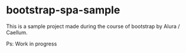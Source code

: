# bootstrap-spa-sample
This is a sample project made during the course of bootstrap by Alura / Caellum.

Ps: Work in progress
